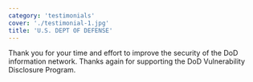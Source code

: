 ```yaml
---
category: 'testimonials'
cover: './testimonial-1.jpg'
title: 'U.S. DEPT OF DEFENSE'
---
```


Thank you for your time and effort to improve the security of the DoD information network. Thanks again for supporting the DoD Vulnerability Disclosure Program.
